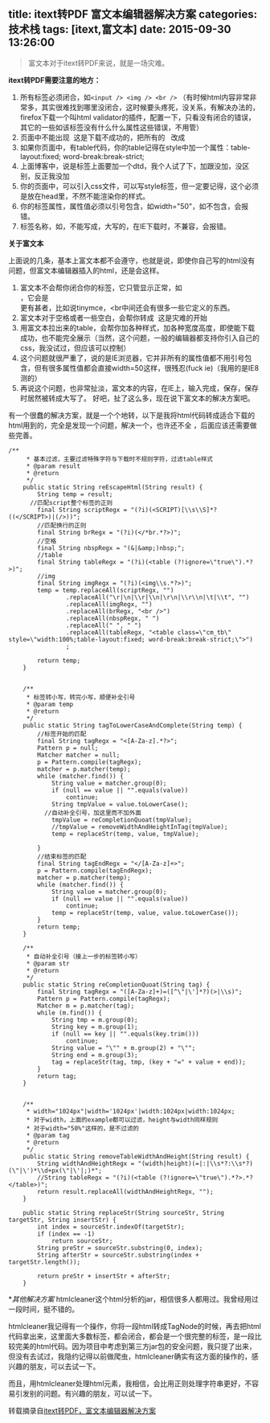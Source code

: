 title: itext转PDF 富文本编辑器解决方案
categories: 技术栈
tags: [itext,富文本]
date: 2015-09-30 13:26:00
---
> 富文本对于itext转PDF来说，就是一场灾难。

**itext转PDF需要注意的地方：**
1. 所有标签必须闭合，如`<input /> <img /> <br />` （有时候html内容非常非常多，其实很难找到哪里没闭合，这时候要头疼死，没关系，有解决办法的，firefox下载一个叫html validator的插件，配置一下，只看没有闭合的错误，其它的一些如该标签没有什么什么属性这些错误，不用管）
2. 页面中不能出现&nbsp;  这是下载不成功的，把所有的 &nbsp; 改成 &#160;
3. 如果你页面中，有table代码，你的table记得在style中加一个属性：table-layout:fixed; word-break:break-strict;
4. 上面博客中，说是<html>标签上面要加一个dtd，我个人试了下，加跟没加，没区别，反正我没加
5. 你的页面中，可以引入css文件，可以写style标签，但一定要记得，<style></style>这个必须是放在head里，不然不能渲染你的样式。
6. 你的标签属性，属性值必须以引号包含，如width="50"，如不包含，会报错。
7. 标签名称，如<td>，不能写成<TD>，大写的，在IE下载时，不兼容，会报错。

**关于富文本**


<!--more-->


上面说的几条，基本上富文本都不会遵守，也就是说，即使你自己写的html没有问题，但富文本编辑器插入的html，还是会这样。
1. 富文本不会帮你闭合你的标签，它只管显示正常，如<img /> <br/>，它会是<img >  <br>更有甚者，比如说tinymce，<br中间还会有很多一些它定义的东西。
2. 富文本对于空格或者一些空白，会帮你转成&nbsp; 这是灾难的开始
3. 用富文本拉出来的table，会帮你加各种样式，加各种宽度高度，即使能下载成功，也不能完全展示（当然，这个问题，一般的编辑器都支持你引入自己的css，我没试过，但应该可以控制）
4. 这个问题就很严重了，说的是IE浏览器，它并非所有的属性值都不用引号包含，但有很多属性值都会直接width=50这样，很残忍(fuck ie)（我用的是IE8测的）
5. 再说这个问题，也非常扯淡，富文本的内容，在IE上，输入完成，保存，保存时居然被转成大写了。
好吧，扯了这么多，现在说下富文本的解决方案吧。

有一个很蠢的解决方案，就是一个个地转，以下是我将html代码转成适合下载的html用到的，完全是发现一个问题，解决一个，也许还不全 ，后面应该还需要做些完善。

    /** 
         * 基本过滤，主要过滤特殊字符与下载时不规则字符，过滤table样式 
         * @param result 
         * @return 
         */  
        public static String reEscapeHtml(String result) {  
            String temp = result;  
          //匹配script整个标签的正则  
            final String scriptRegx = "(?i)(<SCRIPT)[\\s\\S]*?((</SCRIPT>)|(/>))";  
            //匹配换行的正则    
            final String brRegx = "(?i)(</*br.*?>)";  
            //空格  
            final String nbspRegx = "(&|&amp;)nbsp;";  
            //table  
            final String tableRegx = "(?i)(<table (?!ignore=\"true\").*?>)";  
            //img  
            final String imgRegx = "(?i)(<img\\s.*?>)";  
            temp = temp.replaceAll(scriptRegx, "")  
                    .replaceAll("\r|\n|\\r|\\n|\r\n|\\r\\n|\t|\\t", "")  
                    .replaceAll(imgRegx, "")  
                    .replaceAll(brRegx, "<br />")  
                    .replaceAll(nbspRegx, " ")  
                    .replaceAll(" ", " ")  
                    .replaceAll(tableRegx, "<table class=\"cm_tb\" style=\"width:100%;table-layout:fixed; word-break:break-strict;\">")  
                    ;  
              
            return temp;  
        }  
        
          
        /**  
         * 标签转小写，转完小写，顺便补全引号  
         * @param temp  
         * @return  
         */  
        public static String tagToLowerCaseAndComplete(String temp) {  
            //标签开始的匹配  
            final String tagRegx = "<[A-Za-z].*?>";  
            Pattern p = null;  
            Matcher matcher = null;  
            p = Pattern.compile(tagRegx);  
            matcher = p.matcher(temp);  
            while (matcher.find()) {  
                String value = matcher.group(0);  
                if (null == value || "".equals(value))  
                    continue;  
                String tmpValue = value.toLowerCase();  
              //自动补全引号，加这里而不加外面  
                tmpValue = reCompletionQuoat(tmpValue);  
                //tmpValue = removeWidthAndHeightInTag(tmpValue);  
                temp = replaceStr(temp, value, tmpValue);  
                  
            }  
            //结束标签的匹配  
            final String tagEndRegx = "</[A-Za-z]+>";  
            p = Pattern.compile(tagEndRegx);  
            matcher = p.matcher(temp);  
            while (matcher.find()) {  
                String value = matcher.group(0);  
                if (null == value || "".equals(value))  
                    continue;  
                temp = replaceStr(temp, value, value.toLowerCase());  
            }  
            return temp;  
        }  
          
        /** 
         * 自动补全引号（接上一步的标签转小写） 
         * @param str 
         * @return 
         */  
        public static String reCompletionQuoat(String tag) {  
            final String tagRegx = "([A-Za-z]+)=([^\"|\']*?)(>|\\s)";  
            Pattern p = Pattern.compile(tagRegx);  
            Matcher m = p.matcher(tag);  
            while (m.find()) {  
                String tmp = m.group(0);  
                String key = m.group(1);  
                if (null == key || "".equals(key.trim()))  
                    continue;  
                String value = "\"" + m.group(2) + "\"";  
                String end = m.group(3);  
                tag = replaceStr(tag, tmp, (key + "=" + value + end));  
            }  
            return tag;  
        }  
          
          
        /** 
         * width="1024px"|width='1024px'|width:1024px|width:1024px; 
         * 对于width，上面的example都可以过滤，height与width同样规则 
         * 对于width="50%"这样的，是不过滤的 
         * @param tag 
         * @return 
         */  
        public static String removeTableWidthAndHeight(String result) {  
            String widthAndHeightRegx = "(width|height)(=|:|\\s*?:\\s*?)(\"|\')*\\d+px(\"|\'|;)*";  
            //String tableRegx = "(?i)(<table (?!ignore=\"true\").*?>.*?</table>)";  
            return result.replaceAll(widthAndHeightRegx, "");  
        }  
          
        public static String replaceStr(String sourceStr, String targetStr, String insertStr) {  
            int index = sourceStr.indexOf(targetStr);  
            if (index == -1)  
                return sourceStr;  
            String preStr = sourceStr.substring(0, index);  
            String afterStr = sourceStr.substring(index + targetStr.length());  
              
            return preStr + insertStr + afterStr;  
        }  



**其他解决方案*
htmlcleaner这个html分析的jar，相信很多人都用过。我曾经用过一段时间，挺不错的。

htmlcleaner我记得有一个操作，你将一段html转成TagNode的时候，再去把html代码拿出来，这里面大多数标签，都会闭合，都会是一个很完整的标签，是一段比较完美的html代码。因为项目中考虑到第三方jar包的安全问题，我只提了出来，但没有去试过，我隐约记得以前做爬虫，htmlcleaner确实有这方面的操作的，感兴趣的朋友，可以去试一下。

而且，用htmlcleaner处理html元素，我相信，会比用正则处理字符串更好，不容易引发别的问题。有兴趣的朋友，可以试一下。

转载摘录自[itext转PDF，富文本编辑器解决方案][1]


  [1]: http://blog.csdn.net/javaloverkehui/article/details/38423665
